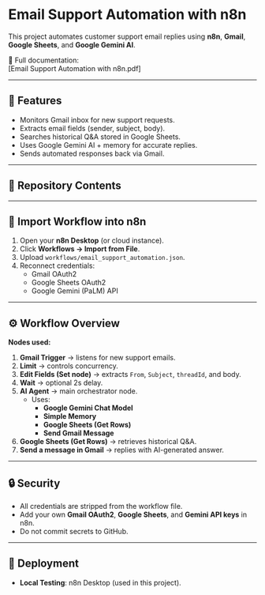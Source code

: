 # Email Support Automation with n8n

This project automates customer support email replies using **n8n**, **Gmail**, **Google Sheets**, and **Google Gemini AI**.  


📄 Full documentation:  
[Email Support Automation with n8n.pdf]

---

## 🚀 Features
- Monitors Gmail inbox for new support requests.
- Extracts email fields (sender, subject, body).
- Searches historical Q&A stored in Google Sheets.
- Uses Google Gemini AI + memory for accurate replies.
- Sends automated responses back via Gmail.

---

## 📂 Repository Contents


---

## 🔧 Import Workflow into n8n
1. Open your **n8n Desktop** (or cloud instance).  
2. Click **Workflows → Import from File**.  
3. Upload `workflows/email_support_automation.json`.  
4. Reconnect credentials:
   - Gmail OAuth2  
   - Google Sheets OAuth2  
   - Google Gemini (PaLM) API  

---

## ⚙️ Workflow Overview
**Nodes used:**
1. **Gmail Trigger** → listens for new support emails.  
2. **Limit** → controls concurrency.  
3. **Edit Fields (Set node)** → extracts `From`, `Subject`, `threadId`, and body.  
4. **Wait** → optional 2s delay.  
5. **AI Agent** → main orchestrator node.  
   - Uses:
     - **Google Gemini Chat Model**
     - **Simple Memory**
     - **Google Sheets (Get Rows)**
     - **Send Gmail Message**  
6. **Google Sheets (Get Rows)** → retrieves historical Q&A.  
7. **Send a message in Gmail** → replies with AI-generated answer.  

---

## 🔒 Security
- All credentials are stripped from the workflow file.  
- Add your own **Gmail OAuth2**, **Google Sheets**, and **Gemini API keys** in n8n.  
- Do not commit secrets to GitHub.  

---

## 📌 Deployment
- **Local Testing**: n8n Desktop (used in this project).  


